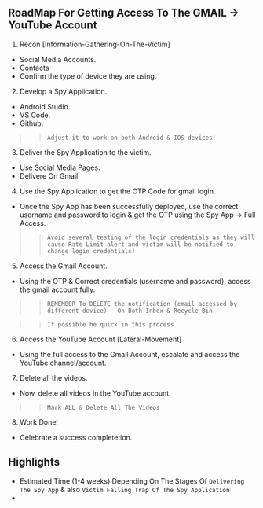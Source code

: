 ## RoadMap For Getting Access To The GMAIL -> YouTube Account

1. Recon [Information-Gathering-On-The-Victim]
- Social Media Accounts.
- Contacts
- Confirm the type of device they are using.

2. Develop a Spy Application.
- Android Studio.
- VS Code.
- Github.

>> `Adjust it to work on both Android & IOS devices!`

3. Deliver the Spy Application to the victim.
- Use Social Media Pages.
- Delivere On Gmail.

4. Use the Spy Application to get the OTP Code for gmail login.
- Once the Spy App has been successfully deployed, use the correct username and password to login & get the OTP using the Spy App -> Full Access.

>> `Avoid several testing of the login credentials as they will cause Rate Limit alert and victim will be notified to change login credentials!`

5. Access the Gmail Account.
- Using the OTP & Correct credentials (username and password). access the gmail account fully.

>> `REMEMBER To DELETE the notification (email accessed by different device) - On Both Inbox & Recycle Bin`

>> `If possible be quick in this process`

6. Access the YouTube Account [Lateral-Movement]
- Using the full access to the Gmail Account, escalate and access the YouTube channel/account.

7. Delete all the videos.
- Now, delete all videos in the YouTube account.

>> `Mark ALL & Delete All The Videos`

8. Work Done!
- Celebrate a success completetion.


## Highlights
- Estimated Time (1-4 weeks) Depending On The Stages Of `Delivering The Spy App` & also `Victim Falling Trap Of The Spy Application`
- 
